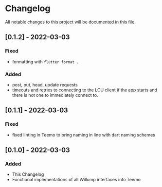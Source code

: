 # Changelog
All notable changes to this project will be documented in this file.

## [0.1.2] - 2022-03-03
### Fixed
- formatting with `flutter format .`

### Added
- post, put, head, update requests
- timeouts and retries to connecting to the LCU client if the app starts and there is not one to immediately connect to.

## [0.1.1] - 2022-03-03
### Fixed
- fixed linting in Teemo to bring naming in line with dart naming schemes

## [0.1.0] - 2022-03-03
### Added
- This Changelog
- Functional implementations of all Willump interfaces into Teemo
